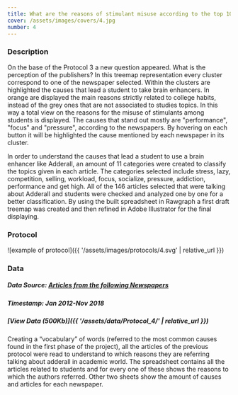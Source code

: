 ```yaml
---
title: What are the reasons of stimulant misuse according to the top 10 most circulated US newspapers?
cover: /assets/images/covers/4.jpg
number: 4
---
```

### Description
On the base of the Protocol 3 a new question appeared. What is the perception of the publishers? In this treemap representation every cluster correspond to one of the newspaper selected. Within the clusters are highlighted the causes that lead a student to take brain enhancers. In orange are displayed the main reasons strictly related to college habits, instead of the grey ones that are not associated to studies topics. In this way a total view on the reasons for the misuse of stimulants among students is displayed. The causes that stand out mostly are "performance", "focus" and "pressure", according to the newspapers. By hovering on each button it will be highlighted the cause mentioned by each newspaper in its cluster.


In order to understand the causes that lead a student to use a brain enhancer like Adderall, an amount of 11 categories were created to classify the topics given in each article. The categories selected include stress, lazy, competition, selling, workload, focus, socialize, pressure, addiction, performance and get high. All of the 146 articles selected that were talking about Adderall and students were checked and analyzed one by one for a better classification. By using the built spreadsheet in Rawgraph a first draft treemap was created and then refined in Adobe Illustrator for the final displaying.


### Protocol
![example of protocol]({{ '/assets/images/protocols/4.svg' | relative_url }})


### Data
##### Data Source: [Articles from the following Newspapers](https://en.wikipedia.org/wiki/List_of_newspapers_in_the_United_States#Top_10_newspapers_by_circulation/)
##### Timestamp: Jan 2012-Nov 2018
##### [View Data (500Kb)]({{ '/assets/data/Protocol_4/' | relative_url }})
Creating a “vocabulary” of words (referred to the most common causes found in the first phase of the project), all the articles of the previous protocol were read to understand to which reasons they are referring talking about adderall in academic world. The spreadsheet contains all the articles related to students and for every one of these shows the reasons to which the authors referred. Other two sheets show the amount of causes and articles for each newspaper.
